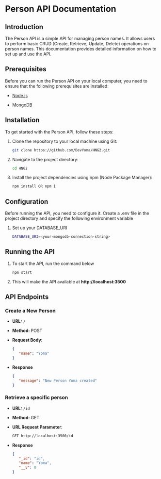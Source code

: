 # Person API Documentation

## Introduction

The Person API is a simple API for managing person names. It allows users to perform basic CRUD (Create, Retrieve, Update, Delete) operations on person names. This documentation provides detailed information on how to set up and use the API.

## Prerequisites

Before you can run the Person API on your local computer, you need to ensure that the following prerequisites are installed:

- [Node.js](https://nodejs.org/)

- [MongoDB](https://www.mongodb.com/)

## Installation

To get started with the Person API, follow these steps:

1. Clone the repository to your local machine using Git:

   ```bash
   git clone https://github.com/DevYoma/HNG2.git

2. Navigate to the project directory:

   ```bash
   cd HNG2

3. Install the project dependencies using npm (Node Package Manager):

   ```bash
   npm install OR npm i 

## Configuration

Before running the API, you need to configure it. Create a .env file in the project directory and specify the following environment variable

1. Set up your DATABASE_URI
   
    ```bash
    DATABASE_URI=<your-mongodb-connection-string> 

## Running the API
1. To start the API, run the command below

   ```bash
   npm start

2. This will make the API available at **http://localhost:3500**


## API Endpoints
### Create a New Person

- **URL:** `/`
- **Method:** POST
- **Request Body:**

   ```json
   {
      "name": "Yoma"
   }
   ```
- **Response**
   ```json
   {
      "message": "New Person Yoma created"
   }
   ```

### Retrieve a specific person

- **URL:** `/id`
- **Method:** GET
- **URL Request Parameter:**

   ```bash
   GET http://localhost:3500/id
   ```
- **Response**
   ```json
   {
      "_id": "id",
      "name": "Yoma",
      "__v": 0
   }
   ```